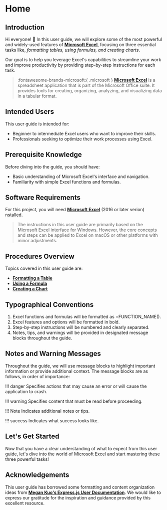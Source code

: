 # Home

## Introduction

Hi everyone! 👋 In this user guide, we will explore some of the most powerful and widely-used features of [**Microsoft Excel**](https://www.microsoft.com/en-ca/microsoft-365/excel), focusing on three essential tasks like, _formatting tables, using formulas, and creating charts_.

Our goal is to help you leverage Excel's capabilities to streamline your work and improve productivity by providing step-by-step instructions for each task.

>:fontawesome-brands-microsoft:{ .microsoft } [**Microsoft Excel**](https://www.microsoft.com/en-ca/microsoft-365/excel) is a spreadsheet application that is part of the Microsoft Office suite. It provides tools for creating, organizing, analyzing, and visualizing data in a tabular format.


## Intended Users

This user guide is intended for:

- Beginner to intermediate Excel users who want to improve their skills.
- Professionals seeking to optimize their work processes using Excel.

## Prerequisite Knowledge

Before diving into the guide, you should have:

- Basic understanding of Microsoft Excel's interface and navigation.
- Familiarity with simple Excel functions and formulas.

## Software Requirements

For this project, you will need [**Microsoft Excel**](https://www.microsoft.com/en-ca/microsoft-365/excel) (2016 or later verion) nstalled.

> The instructions in this user guide are primarily based on the Microsoft Excel interface for Windows. However, the core concepts and steps can be applied to Excel on macOS or other platforms with minor adjustments.

## Procedures Overview

Topics covered in this user guide are:

- **[Formatting a Table](formatting-tables)**
- **[Using a Formula](using-formulas)**
- **[Creating a Chart](creating-charts)**

## Typographical Conventions

1. Excel functions and formulas will be formatted as =FUNCTION_NAME().
2. Excel features and options will be formatted in bold.
3. Step-by-step instructions will be numbered and clearly separated.
4. Notes, tips, and warnings will be provided in designated message blocks throughout the guide.

## Notes and Warning Messages

Throughout the guide, we will use message blocks to highlight important information or provide additional context. The message blocks are as follows, in order of importance:

!!! danger
    Specifies actions that may cause an error or will cause the application to crash.

!!! warning
    Specifies content that must be read before proceeding.

!!! Note
    Indicates additional notes or tips.

!!! success
    Indicates what success looks like.

## Let's Get Started

Now that you have a clear understanding of what to expect from this user guide, let's dive into the world of Microsoft Excel and start mastering these three powerful tasks!

## Acknowledgements

This user guide has borrowed some formatting and content organization ideas from [**Megan Kuo's Express.js User Documentation**](https://megankuo.github.io/Express-User-Documentation/). We would like to express our gratitude for the inspiration and guidance provided by this excellent resource.
